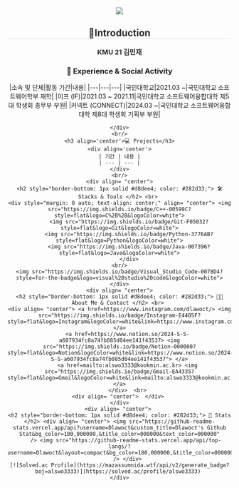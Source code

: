 <div align= "center">
    <img src="https://capsule-render.vercel.app/api?type=waving&color=0:865050,100:cd0e01&height=120&text=Hello!%20World&animation=&fontColor=b72a2a&fontSize=60" />
    </div>
    <div align= "center"> 
    <h2 style="border-bottom: 1px solid #d8dee4; color: #282d33;"> 🤷Introduction </h2>  
    <div style="font-weight: 700; font-size: 15px; text-align: center; color: #282d33;"> KMU 21 김민재 </div> 
    </div>
    <h3 align='center'>🏫 Experience & Social Activity</h3>
    <div align='center'>
    |소속 및 단체|활동 기간|내용|
    |---|---|---|
    |국민대학교|2021.03 ~|국민대학교 소프트웨어학부 재학|
    |이프 (IF)|2021.03 ~ 2021.11|국민대학교 소프트웨어융합대학 제5대 학생회 총무부 부원|
    |커넥트 (CONNECT)|2024.03 ~|국민대학교 소프트웨어융합대학 제8대 학생회 기획부 부원|

    </div>
    <br/>
    <h3 align='center'>💻 Projects</h3>
    <div align='center'>
    | 기간 | 내용 |
    | --- | --- |
    </div>
    <br/>
    <div align= "center">
    <h2 style="border-bottom: 1px solid #d8dee4; color: #282d33;"> 🛠️ Stacks & Tools </h2> <br> 
    <div style="margin: 0 auto; text-align: center;" align= "center"> <img src="https://img.shields.io/badge/C++-00599C?style=flat&logo=C%2B%2B&logoColor=white">
          <img src="https://img.shields.io/badge/Git-F05032?style=flat&logo=Git&logoColor=white">
          <img src="https://img.shields.io/badge/Python-3776AB?style=flat&logo=Python&logoColor=white">
          <img src="https://img.shields.io/badge/Java-007396?style=flat&logo=Java&logoColor=white">
          </div>
    <br/>
    <img src="https://img.shields.io/badge/Visual_Studio_Code-0078D4?style=for-the-badge&logo=visual%20studio%20code&logoColor=white">
    </div>
    <div align= "center">
    <h2 style="border-bottom: 1px solid #d8dee4; color: #282d33;"> 🧑‍💻 About Me & Contact </h2> <br> 
    <div align= "center"> <a href=https://www.instagram.com/dlawoct/> <img src="https://img.shields.io/badge/Instagram-E4405F?style=flat&logo=Instagram&logoColor=white&link=https://www.instagram.com/dlawoct/"> </a>
         <a href=https://www.notion.so/2024-S-S-a607934fc8a74fb085d04ee141f43537> <img src="https://img.shields.io/badge/Notion-000000?style=flat&logo=Notion&logoColor=white&link=https://www.notion.so/2024-S-S-a607934fc8a74fb085d04ee141f43537"> </a>
         <a href=mailto:alswo3333@kookmin.ac.kr> <img src="https://img.shields.io/badge/Gmail-EA4335?style=flat&logo=Gmail&logoColor=white&link=mailto:alswo3333@kookmin.ac.kr"> </a>
          </div>  <br> 
    <div align= "center">  </div> 
    </div>
    <div align= "center"> 
    <h2 style="border-bottom: 1px solid #d8dee4; color: #282d33;"> 🏅 Stats </h2> <div align= "center"> <img src="https://github-readme-stats.vercel.app/api?username=Dlawoct&custom_title=Dlawoct's Github Stat&bg_color=180,000000,&title_color=000000&text_color=000000"
        /> <img src="https://github-readme-stats.vercel.app/api/top-langs/?username=Dlawoct&layout=compact&bg_color=180,000000,&title_color=000000&text_color=000000"
          /> </div> 
    [![Solved.ac Profile](https://mazassumnida.wtf/api/v2/generate_badge?boj=alswo3333)](https://solved.ac/profile/alswo3333) 
    </div>
    
